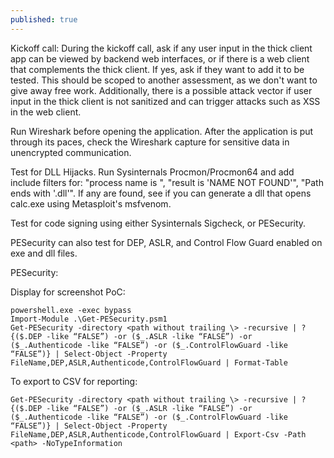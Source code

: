 ```yaml
---
published: true
---
```

Kickoff call: During the kickoff call, ask if any user input in the thick client app can be viewed by backend web interfaces, or if there is a web client that complements the thick client. If yes, ask if they want to add it to be tested. This should be scoped to another assessment, as we don't want to give away free work. Additionally, there is a possible attack vector if user input in the thick client is not sanitized and can trigger attacks such as XSS in the web client.

Run Wireshark before opening the application. After the application is put through its paces, check the Wireshark capture for sensitive data in unencrypted communication.

Test for DLL Hijacks. Run Sysinternals Procmon/Procmon64 and add include filters for: "process name is <processname>", "result is 'NAME NOT FOUND'", "Path ends with '.dll'". If any are found, see if you can generate a dll that opens calc.exe using Metasploit's msfvenom.

Test for code signing using either Sysinternals Sigcheck, or PESecurity.

PESecurity can also test for DEP, ASLR, and Control Flow Guard enabled on exe and dll files.

PESecurity:

Display for screenshot PoC:
  
```
powershell.exe -exec bypass
Import-Module .\Get-PESecurity.psm1
Get-PESecurity -directory <path without trailing \> -recursive | ?{($.DEP -like “FALSE”) -or ($_.ASLR -like “FALSE”) -or ($_.Authenticode -like “FALSE”) -or ($_.ControlFlowGuard -like “FALSE”)} | Select-Object -Property FileName,DEP,ASLR,Authenticode,ControlFlowGuard | Format-Table
```

To export to CSV for reporting:

```
Get-PESecurity -directory <path without trailing \> -recursive | ?{($.DEP -like “FALSE”) -or ($_.ASLR -like “FALSE”) -or ($_.Authenticode -like “FALSE”) -or ($_.ControlFlowGuard -like “FALSE”)} | Select-Object -Property FileName,DEP,ASLR,Authenticode,ControlFlowGuard | Export-Csv -Path <path> -NoTypeInformation
```
